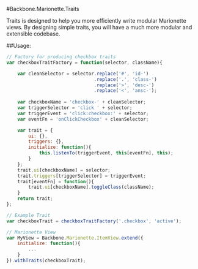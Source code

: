 #Backbone.Marionette.Traits

Traits is designed to help you more efficiently write modular Marionette views.  By designing simple traits, you will have a much more modular and extensible codebase.

##Usage:

```js
// Factory for producing checkbox traits
var checkboxTraitFactory = function(selector, className){

	var cleanSelector = selector.replace('#', 'id-')
								.replace('.', 'class-')
								.replace('>', 'desc-')
								.replace('<', 'ansc-');
	
	var checkboxName = 'checkbox-' + cleanSelector;
	var triggerSelector = 'click ' + selector;
	var triggerEvent = 'click:checkbox:' + selector;
	var eventFn = 'onClickCheckbox' + cleanSelector;

	var trait = {
		ui: {},
		triggers: {},
		initialize: function(){
			this.listenTo(triggerEvent, this[eventFn], this);
		}
	};
	trait.ui[checkboxName] = selector;
	trait.triggers[triggerSelector] = triggerEvent;
	trait[eventFn] = function(){
		trait.ui[checkboxName].toggleClass(className);
	}
	return trait;
};

// Example Trait
var checkboxTrait = checkboxTraitFactory('.checkbox', 'active');

// Marionette View
var MyView = Backbone.Marionette.ItemView.extend({
	initialize: function(){
		...
	}
}).withTraits(checkboxTrait);

```